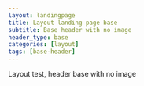 ```yaml
---
layout: landingpage
title: Layout landing page base
subtitle: Base header with no image
header_type: base
categories: [layout]
tags: [base-header]
---
```


Layout test, header base with no image